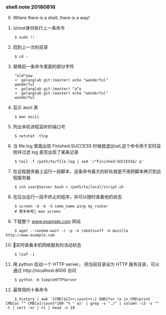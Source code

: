 ### shell note 20180816
0. Where there is a shell, there is a way!

1. 以root身份执行上一条命令
```shell
    $ sudo !!
```

2. 回到上一次的目录
```shell
    $ cd -
```

3. 替换前一条命令里面的部分字符
```shell
    ^old^new
    ➜  golanglab git:(master) echo "wanderful"
    wanderful
    ➜  golanglab git:(master) ^a^o
    ➜  golanglab git:(master) echo "wonderful"
    wonderful
```

4. 显示 ascii 表
```shell
    $ man ascii
```

5. 列出本机进程监听的端口号
```shell
    $ netstat -tlnp
```

6. 当 file.log 里面出现 Finished:SUCCESS 时候就退出tail,这个命令用于实时监控并过滤 log 是否出现了某条记录
```shell
    $ tail -f /path/to/file.log | sed '/^Finished:SUCCESS$/ q'
```

7. 在远程服务器上运行一段脚本，这条命令最大的好处就是不用把脚本拷贝到远程服务器
```shell
    $ ssh user@server bash < /path/to/local/script.sh
```

8. 在后台运行一段不终止的程序，并可以随时查看他的状态
```shell
    $ screen -d -m -S some_name ping my_router
    # 更多参考 man screen
```

9. 下载整个 www.example.com 网站
```shell
    $ wget --random-wait -r -p -e robots=off -U mozilla http://www.example.com
```

10. 实时查看本机网络服务的活动状态
```shell
    $ lsof -i
```

11. 用 python 启动一个 HTTP server， 把当前目录设为 HTTP 服务目录，可以通过 http://localhost:8000 访问
```shell
    $ python -m SimpleHTTPServer
```

12. 最常用的十条命令
```shell
    $ history | awk '{CMD[$2]++;count++;} END{for (a in CMD)print CMD[a] "" CMD[a]/count*100 "% " a}' | grep -v "./" | column -c3 -s "" -t | sort -nr | nl | head -n 10
```